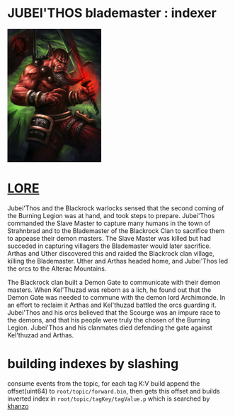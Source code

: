 # JUBEI'THOS blademaster : indexer

![jubei](../_/img/jubei.jpg)

# [LORE](https://wow.gamepedia.com/Jubei%27Thos)

Jubei'Thos and the Blackrock warlocks sensed that the second coming of
the Burning Legion was at hand, and took steps to prepare. Jubei'Thos
commanded the Slave Master to capture many humans in the town of
Strahnbrad and to the Blademaster of the Blackrock Clan to sacrifice
them to appease their demon masters. The Slave Master was killed but
had succeded in capturing villagers the Blademaster would later
sacrifice. Arthas and Uther discovered this and raided the Blackrock
clan village, killing the Blademaster. Uther and Arthas headed home,
and Jubei'Thos led the orcs to the Alterac Mountains.

The Blackrock clan built a Demon Gate to communicate with their demon
masters. When Kel'Thuzad was reborn as a lich, he found out that the
Demon Gate was needed to commune with the demon lord Archimonde. In an
effort to reclaim it Arthas and Kel'thuzad battled the orcs guarding
it. Jubei'Thos and his orcs believed that the Scourge was an impure
race to the demons, and that his people were truly the chosen of the
Burning Legion. Jubei'Thos and his clanmates died defending the gate
against Kel'thuzad and Arthas.


# building indexes by slashing

consume events from the topic, for each tag K:V build append the
offset(uint64) to `root/topic/forward.bin`, then gets this offset and
builds inverted index in `root/topic/tagKey/tagValue.p` which is
searched by [khanzo](../khanzo)



